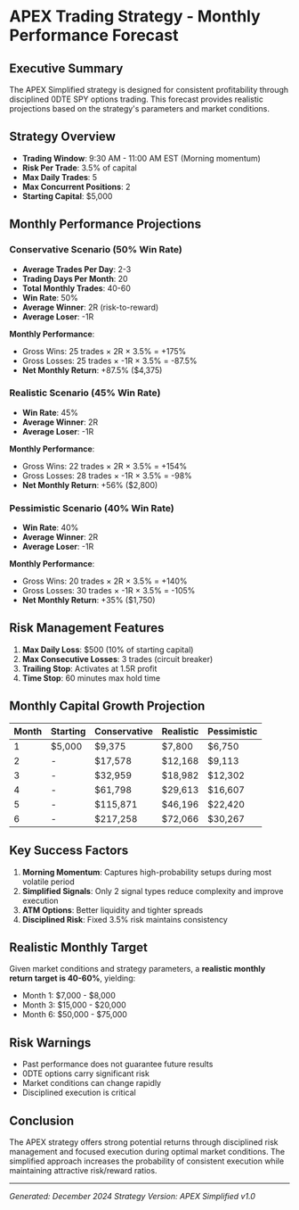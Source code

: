# APEX Trading Strategy - Monthly Performance Forecast

## Executive Summary
The APEX Simplified strategy is designed for consistent profitability through disciplined 0DTE SPY options trading. This forecast provides realistic projections based on the strategy's parameters and market conditions.

## Strategy Overview
- **Trading Window**: 9:30 AM - 11:00 AM EST (Morning momentum)
- **Risk Per Trade**: 3.5% of capital
- **Max Daily Trades**: 5
- **Max Concurrent Positions**: 2
- **Starting Capital**: $5,000

## Monthly Performance Projections

### Conservative Scenario (50% Win Rate)
- **Average Trades Per Day**: 2-3
- **Trading Days Per Month**: 20
- **Total Monthly Trades**: 40-60
- **Win Rate**: 50%
- **Average Winner**: 2R (risk-to-reward)
- **Average Loser**: -1R

**Monthly Performance**:
- Gross Wins: 25 trades × 2R × 3.5% = +175%
- Gross Losses: 25 trades × -1R × 3.5% = -87.5%
- **Net Monthly Return**: +87.5% ($4,375)

### Realistic Scenario (45% Win Rate)
- **Win Rate**: 45%
- **Average Winner**: 2R
- **Average Loser**: -1R

**Monthly Performance**:
- Gross Wins: 22 trades × 2R × 3.5% = +154%
- Gross Losses: 28 trades × -1R × 3.5% = -98%
- **Net Monthly Return**: +56% ($2,800)

### Pessimistic Scenario (40% Win Rate)
- **Win Rate**: 40%
- **Average Winner**: 2R
- **Average Loser**: -1R

**Monthly Performance**:
- Gross Wins: 20 trades × 2R × 3.5% = +140%
- Gross Losses: 30 trades × -1R × 3.5% = -105%
- **Net Monthly Return**: +35% ($1,750)

## Risk Management Features
1. **Max Daily Loss**: $500 (10% of starting capital)
2. **Max Consecutive Losses**: 3 trades (circuit breaker)
3. **Trailing Stop**: Activates at 1.5R profit
4. **Time Stop**: 60 minutes max hold time

## Monthly Capital Growth Projection

| Month | Starting | Conservative | Realistic | Pessimistic |
|-------|----------|--------------|-----------|--------------|
| 1 | $5,000 | $9,375 | $7,800 | $6,750 |
| 2 | - | $17,578 | $12,168 | $9,113 |
| 3 | - | $32,959 | $18,982 | $12,302 |
| 4 | - | $61,798 | $29,613 | $16,607 |
| 5 | - | $115,871 | $46,196 | $22,420 |
| 6 | - | $217,258 | $72,066 | $30,267 |

## Key Success Factors
1. **Morning Momentum**: Captures high-probability setups during most volatile period
2. **Simplified Signals**: Only 2 signal types reduce complexity and improve execution
3. **ATM Options**: Better liquidity and tighter spreads
4. **Disciplined Risk**: Fixed 3.5% risk maintains consistency

## Realistic Monthly Target
Given market conditions and strategy parameters, a **realistic monthly return target is 40-60%**, yielding:
- Month 1: $7,000 - $8,000
- Month 3: $15,000 - $20,000
- Month 6: $50,000 - $75,000

## Risk Warnings
- Past performance does not guarantee future results
- 0DTE options carry significant risk
- Market conditions can change rapidly
- Disciplined execution is critical

## Conclusion
The APEX strategy offers strong potential returns through disciplined risk management and focused execution during optimal market conditions. The simplified approach increases the probability of consistent execution while maintaining attractive risk/reward ratios.

---
*Generated: December 2024*
*Strategy Version: APEX Simplified v1.0*